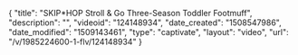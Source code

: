 {
    "title": "SKIP*HOP Stroll & Go Three-Season Toddler Footmuff",
    "description": "",
    "videoid": "124148934",
    "date_created": "1508547986",
    "date_modified": "1509143461",
    "type": "captivate",
    "layout": "video",
    "url": "\/v\/1985224600-1-flv\/124148934"
}